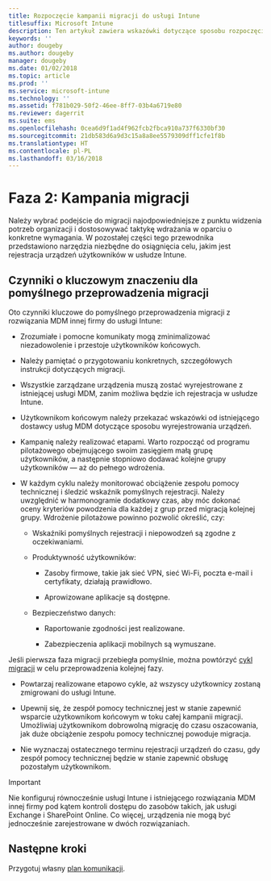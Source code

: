 ```yaml
---
title: Rozpoczęcie kampanii migracji do usługi Intune
titlesuffix: Microsoft Intune
description: Ten artykuł zawiera wskazówki dotyczące sposobu rozpoczęcia kampanii migracji do usługi Microsoft Intune.
keywords: ''
author: dougeby
ms.author: dougeby
manager: dougeby
ms.date: 01/02/2018
ms.topic: article
ms.prod: ''
ms.service: microsoft-intune
ms.technology: ''
ms.assetid: f781b029-50f2-46ee-8ff7-03b4a6719e80
ms.reviewer: dagerrit
ms.suite: ems
ms.openlocfilehash: 0cea6d9f1ad4f962fcb2fbca910a737f6330bf30
ms.sourcegitcommit: 21db583d6a9d3c15a8a8ee5579309dff1cfe1f8b
ms.translationtype: HT
ms.contentlocale: pl-PL
ms.lasthandoff: 03/16/2018
---
```

# <a name="phase-2-migration-campaign"></a>Faza 2: Kampania migracji

Należy wybrać podejście do migracji najodpowiedniejsze z punktu widzenia potrzeb organizacji i dostosowywać taktykę wdrażania w oparciu o konkretne wymagania. W pozostałej części tego przewodnika przedstawiono narzędzia niezbędne do osiągnięcia celu, jakim jest rejestracja urządzeń użytkowników w usłudze Intune.

## <a name="keys-to-a-successful-migration"></a>Czynniki o kluczowym znaczeniu dla pomyślnego przeprowadzenia migracji

Oto czynniki kluczowe do pomyślnego przeprowadzenia migracji z rozwiązania MDM innej firmy do usługi Intune:

-   Zrozumiałe i pomocne komunikaty mogą zminimalizować niezadowolenie i przestoje użytkowników końcowych.

-   Należy pamiętać o przygotowaniu konkretnych, szczegółowych instrukcji dotyczących migracji.

-   Wszystkie zarządzane urządzenia muszą zostać wyrejestrowane z istniejącej usługi MDM, zanim możliwa będzie ich rejestracja w usłudze Intune.

-   Użytkownikom końcowym należy przekazać wskazówki od istniejącego dostawcy usług MDM dotyczące sposobu wyrejestrowania urządzeń.

-   Kampanię należy realizować etapami. Warto rozpocząć od programu pilotażowego obejmującego swoim zasięgiem małą grupę użytkowników, a następnie stopniowo dodawać kolejne grupy użytkowników — aż do pełnego wdrożenia.

-   W każdym cyklu należy monitorować obciążenie zespołu pomocy technicznej i śledzić wskaźnik pomyślnych rejestracji. Należy uwzględnić w harmonogramie dodatkowy czas, aby móc dokonać oceny kryteriów powodzenia dla każdej z grup przed migracją kolejnej grupy. Wdrożenie pilotażowe powinno pozwolić określić, czy:

    -   Wskaźniki pomyślnych rejestracji i niepowodzeń są zgodne z oczekiwaniami.

    -   Produktywność użytkowników:

        -   Zasoby firmowe, takie jak sieć VPN, sieć Wi-Fi, poczta e-mail i certyfikaty, działają prawidłowo.

        -   Aprowizowane aplikacje są dostępne.

    -   Bezpieczeństwo danych:

        -   Raportowanie zgodności jest realizowane.

        -   Zabezpieczenia aplikacji mobilnych są wymuszane.

Jeśli pierwsza faza migracji przebiegła pomyślnie, można powtórzyć [cykl migracji](migration-guide-cycle.md) w celu przeprowadzenia kolejnej fazy.

-   Powtarzaj realizowane etapowo cykle, aż wszyscy użytkownicy zostaną zmigrowani do usługi Intune.

-   Upewnij się, że zespół pomocy technicznej jest w stanie zapewnić wsparcie użytkownikom końcowym w toku całej kampanii migracji. Umożliwiaj użytkownikom dobrowolną migrację do czasu oszacowania, jak duże obciążenie zespołu pomocy technicznej powoduje migracja.

-   Nie wyznaczaj ostatecznego terminu rejestracji urządzeń do czasu, gdy zespół pomocy technicznej będzie w stanie zapewnić obsługę pozostałym użytkownikom.

> [!IMPORTANT]
> Nie konfiguruj równocześnie usługi Intune i istniejącego rozwiązania MDM innej firmy pod kątem kontroli dostępu do zasobów takich, jak usługi Exchange i SharePoint Online. Co więcej, urządzenia nie mogą być jednocześnie zarejestrowane w dwóch rozwiązaniach.

## <a name="next-steps"></a>Następne kroki

Przygotuj własny [plan komunikacji](migration-guide-communication-plan.md).
